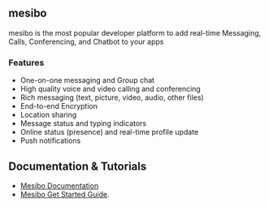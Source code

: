## mesibo 
mesibo is the most popular developer platform to add real-time Messaging, Calls, Conferencing, and Chatbot to your apps

### Features
- One-on-one messaging and Group chat
- High quality voice and video calling and conferencing
- Rich messaging (text, picture, video, audio, other files)
- End-to-end Encryption 
- Location sharing
- Message status and typing indicators
- Online status (presence) and real-time profile update
- Push notifications

## Documentation & Tutorials

- [Mesibo Documentation](https://docs.mesibo.com/) 
- [Mesibo Get Started Guide](https://docs.mesibo.com/tutorials/get-started/).

